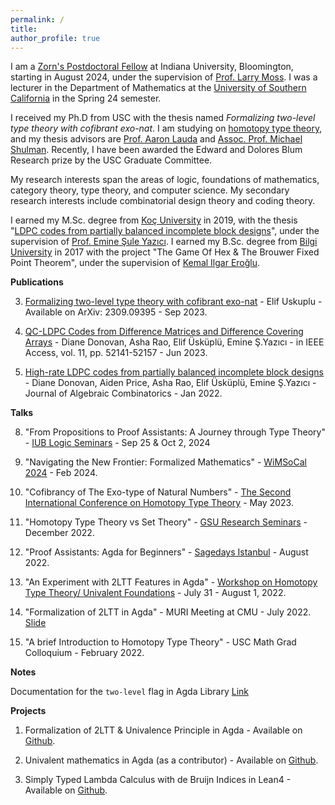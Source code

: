 ```yaml
---
permalink: /
title: 
author_profile: true
---
```


I am a [Zorn's Postdoctoral Fellow](https://math.indiana.edu/about/zorn-postdoctoral-archive.html) at Indiana University, Bloomington, starting in August 2024, under the supervision of [Prof. Larry Moss](https://iulg.sitehost.iu.edu/moss/). I was a lecturer in the Department of Mathematics at the [University of Southern California](https://dornsife.usc.edu/mathematics/) in the Spring 24 semester. 

I received my Ph.D from USC with the thesis named _Formalizing two-level type theory with cofibrant exo-nat_. I am studying on [homotopy type theory](https://ncatlab.org/nlab/show/homotopy+type+theory), and my thesis advisors are [Prof. Aaron Lauda](https://sites.google.com/view/lauda-home/home) and [Assoc. Prof. Michael Shulman](https://home.sandiego.edu/~shulman/). Recently, I have been awarded the Edward and Dolores Blum Research prize by the USC Graduate Committee.

My research interests span the areas of logic, foundations of mathematics, category theory, type theory, and computer science. My secondary research interests include combinatorial design theory and coding theory.

I earned my M.Sc. degree from [Koç University](https://science.ku.edu.tr/en/departments/mathematics/about/) in 2019, with the thesis "[LDPC codes from partially balanced incomplete block designs](https://tez.yok.gov.tr/UlusalTezMerkezi/TezGoster?key=npGs9H39x7G6401x51yqpNXM5uk3K2hJLEjxTCkRKdmxpBXGIA-yZyLf6Ca4yhy6)", under the supervision of [Prof. Emine Şule Yazıcı](https://mysite.ku.edu.tr/eyazici/). I earned my B.Sc. degree from [Bilgi University](https://www.bilgi.edu.tr/en/academic/faculty-of-engineering-and-natural-sciences/mathematics/) in 2017 with the project "The Game Of Hex & The Brouwer Fixed Point Theorem", under the supervision of [Kemal Ilgar Eroğlu](https://www.bilgi.edu.tr/en/academic/staff/kemal-ilgar-eroglu/). 

**Publications**

3) [Formalizing two-level type theory with cofibrant exo-nat](https://arxiv.org/abs/2309.09395) - Elif Uskuplu - Available on ArXiv: 2309.09395 - Sep 2023. 

2) [QC-LDPC Codes from Difference Matrices and Difference Covering Arrays](https://ieeexplore.ieee.org/document/10131907) - Diane Donovan, Asha Rao, Elif Üsküplü, Emine Ş.Yazıcı - in IEEE Access, vol. 11, pp. 52141-52157 - Jun 2023.

1) [High-rate LDPC codes from partially balanced incomplete block designs](https://link.springer.com/article/10.1007/s10801-021-01111-0) - Diane Donovan, Aiden Price, Asha Rao, Elif Üsküplü, Emine Ş.Yazıcı - Journal of Algebraic Combinatorics - Jan 2022.

**Talks**

8) "From Propositions to Proof Assistants: A Journey through Type Theory" - [IUB Logic Seminars](https://math.indiana.edu/seminars/) - Sep 25 & Oct 2, 2024

7) "Navigating the New Frontier: Formalized Mathematics" - [WiMSoCal 2024](https://sites.google.com/view/wimsocal2024/) - Feb 2024.
  
6) "Cofibrancy of The Exo-type of Natural Numbers" - [The Second International Conference on Homotopy Type Theory](https://hott.github.io/HoTT-2023//) - May 2023.

5) "Homotopy Type Theory vs Set Theory" - [GSU Research Seminars](http://math.gsu.edu.tr/seminar.html) - December 2022.

4) "Proof Assistants: Agda for Beginners" - [Sagedays Istanbul](https://wiki.sagemath.org/days113) - August 2022.

3) "An Experiment with 2LTT Features in Agda" - [Workshop on Homotopy Type Theory/ Univalent Foundations](https://hott-uf.github.io/2022/) - July 31 - August 1, 2022.

2) "Formalization of 2LTT in Agda" - MURI Meeting at CMU - July 2022. [Slide](https://elifuskuplu.github.io/files/elif-2ltt.pdf)  

1) "A brief Introduction to Homotopy Type Theory" - USC Math Grad Colloquium - February 2022.

**Notes**

Documentation for the `two-level` flag in Agda Library [Link](https://agda.readthedocs.io/en/latest/language/two-level.html)

**Projects**

1) Formalization of 2LTT & Univalence Principle in Agda - Available on [Github](https://github.com/ElifUskuplu/2LTT-Agda).
 
2) Univalent mathematics in Agda (as a contributor) - Available on [Github](https://github.com/UniMath/agda-unimath).

3) Simply Typed Lambda Calculus with de Bruijn Indices in Lean4 - Available on [Github](https://github.com/ElifUskuplu/Stlc_deBruijn).
